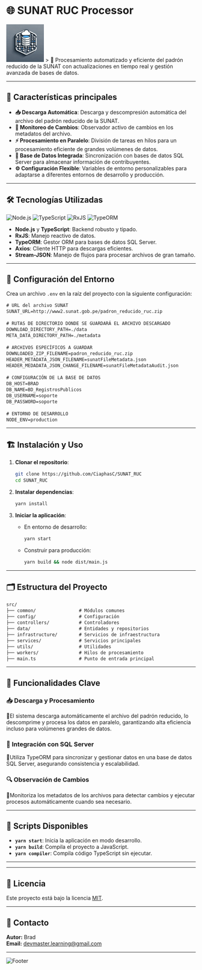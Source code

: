 # 🌐 **SUNAT RUC Processor**



<img src="assets/logo.webp" alt="Logo" width="100"/> > 💼 Procesamiento automatizado y eficiente del padrón reducido de la SUNAT con actualizaciones en tiempo real y gestión avanzada de bases de datos.

---

## 🚀 **Características principales**

- **📥 Descarga Automática**: Descarga y descompresión automática del archivo del padrón reducido de la SUNAT.
- **🔄 Monitoreo de Cambios**: Observador activo de cambios en los metadatos del archivo.
- **⚡ Procesamiento en Paralelo**: División de tareas en hilos para un procesamiento eficiente de grandes volúmenes de datos.
- **💾 Base de Datos Integrada**: Sincronización con bases de datos SQL Server para almacenar información de contribuyentes.
- **⚙️ Configuración Flexible**: Variables de entorno personalizables para adaptarse a diferentes entornos de desarrollo y producción.

---

## 🛠 **Tecnologías Utilizadas**

![Node.js](https://img.shields.io/badge/Node.js-16.x-green?logo=node.js) ![TypeScript](https://img.shields.io/badge/TypeScript-5.x-blue?logo=typescript) ![RxJS](https://img.shields.io/badge/RxJS-7.x-red?logo=rxjs) ![TypeORM](https://img.shields.io/badge/TypeORM-0.3.x-orange)

- **Node.js** y **TypeScript**: Backend robusto y tipado.
- **RxJS**: Manejo reactivo de datos.
- **TypeORM**: Gestor ORM para bases de datos SQL Server.
- **Axios**: Cliente HTTP para descargas eficientes.
- **Stream-JSON**: Manejo de flujos para procesar archivos de gran tamaño.

---

## 🧩 **Configuración del Entorno**

Crea un archivo `.env` en la raíz del proyecto con la siguiente configuración:

```env
# URL del archivo SUNAT
SUNAT_URL=http://www2.sunat.gob.pe/padron_reducido_ruc.zip

# RUTAS DE DIRECTORIO DONDE SE GUARDARÁ EL ARCHIVO DESCARGADO
DOWNLOAD_DIRECTORY_PATH=./data
META_DATA_DIRECTORY_PATH=./metadata

# ARCHIVOS ESPECÍFICOS A GUARDAR
DOWNLOADED_ZIP_FILENAME=padron_reducido_ruc.zip
HEADER_METADATA_JSON_FILENAME=sunatFileMetadata.json
HEADER_MEDADATA_JSON_CHANGE_FILENAME=sunatFileMetadataAudit.json

# CONFIGURACIÓN DE LA BASE DE DATOS
DB_HOST=BRAD
DB_NAME=BD_RegistrosPublicos
DB_USERNAME=soporte
DB_PASSWORD=soporte

# ENTORNO DE DESARROLLO
NODE_ENV=production
```

---

## 🏗 **Instalación y Uso**

1. **Clonar el repositorio**:

   ```bash
   git clone https://github.com/CiaphasC/SUNAT_RUC
   cd SUNAT_RUC
   ```

2. **Instalar dependencias**:

   ```bash
   yarn install
   ```

3. **Iniciar la aplicación**:

   - En entorno de desarrollo:
     ```bash
     yarn start
     ```

   - Construir para producción:
     ```bash
     yarn build && node dist/main.js
     ```

---

## 🗂 **Estructura del Proyecto**

```plaintext
src/
├── common/                # Módulos comunes
├── config/                # Configuración
├── controllers/           # Controladores
├── data/                  # Entidades y repositorios
├── infrastructure/        # Servicios de infraestructura
├── services/              # Servicios principales
├── utils/                 # Utilidades
├── workers/               # Hilos de procesamiento
├── main.ts                # Punto de entrada principal
```

---

## 🌟 **Funcionalidades Clave**

### 📥 **Descarga y Procesamiento**

🚀El sistema descarga automáticamente el archivo del padrón reducido, lo descomprime y procesa los datos en paralelo, garantizando alta eficiencia incluso para volúmenes grandes de datos.

### 💾 **Integración con SQL Server**

🔗Utiliza TypeORM para sincronizar y gestionar datos en una base de datos SQL Server, asegurando consistencia y escalabilidad.

### 🔍 **Observación de Cambios**

🔄Monitoriza los metadatos de los archivos para detectar cambios y ejecutar procesos automáticamente cuando sea necesario.

---

## 📜 **Scripts Disponibles**

- **`yarn start`**: Inicia la aplicación en modo desarrollo.
- **`yarn build`**: Compila el proyecto a JavaScript.
- **`yarn compiler`**: Compila código TypeScript sin ejecutar.

---


---

## 📄 **Licencia**

Este proyecto está bajo la licencia [MIT](LICENSE).

---

## 📧 **Contacto**

**Autor:** Brad  
**Email:** devmaster.learning@gmail.com

---

![Footer](https://via.placeholder.com/728x90.png?text=Gracias+por+usar+SUNAT+RUC+Processor)

